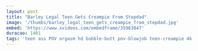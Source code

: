 ```yaml
---
layout: post
title: "Barley Legal Teen Gets Creampie From Stepdad"
image: '/thumbs/barley_legal_teen_gets_creampie_from_stepdad.jpg'
embed: 'https://www.xvideos.com/embedframe/35963847'
duracao: 1401
tags: 'teen ass POV orgasm hd bubble-butt pov-blowjob teen-creampie 4k'
---
```

